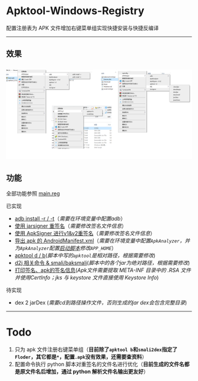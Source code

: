 # Apktool-Windows-Registry

配置注册表为 APK 文件增加右键菜单组实现快捷安装与快捷反编译

***

## 效果
![效果图](./imgs/1.png)
---

## 功能
全部功能参照 [main.reg](./regs/main.reg)

已实现
- [adb install -r / -t](./regs/AdbHelper.reg)（*需要在环境变量中配置adb*）
- [使用 jarsigner 重签名](./regs/AdbHelper.reg)（*需要修改签名文件信息*）
- [使用 ApkSigner 进行v1&v2重签名](./regs/ApkSigner.reg)（*需要修改签名文件信息*）
- [导出 apk 的 AndroidManifest.xml](./regs/Manifest.reg)（*需要在环境变量中配置`ApkAnalyzer`，并为`ApkAnalyzer`配置[启动脚本](./regs/ApkAnalyzer.cmd)修改`APP_HOME`*）
- [apktool d / b](./regs/Apktool.reg)(*脚本中写的`apktool`是相对路径，根据需要修改*)
- [d2j 相关命令 & smali/baksmali](./regs/D2J.reg)(*脚本中的各个jar为绝对路径，根据需要修改*)
- [打印签名、apk的签名信息](./regs/PrintCertInfo.reg)(*Apk文件需要提取 META-INF 目录中的 .RSA 文件并使用CertInfo；jks 与 keystore 文件直接使用 Keystore Info*)

待实现
- dex 2 jarDex (*需要cd到路径操作文件，否则生成的jar dex会包含完整目录*)

---

# Todo
1. 只为 apk 文件注册右键菜单组（**目前除了`apktool b`和`smali2dex`指定了`Floder`，其它都是`*`，配置`.apk`没有效果，还需要查资料**）
2. 配置命令执行 python 脚本对重签名的文件名进行优化（**目前生成的文件名都是原文件名后增加，通过 python 解析文件名输出更友好**）